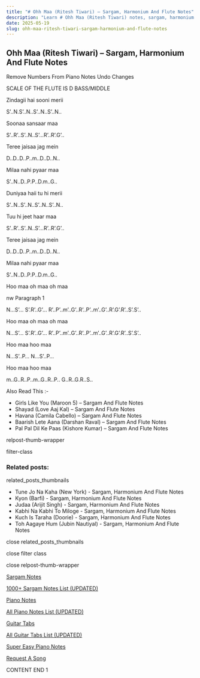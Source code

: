 ```yaml
---
title: "# Ohh Maa (Ritesh Tiwari) – Sargam, Harmonium And Flute Notes"
description: "Learn # Ohh Maa (Ritesh Tiwari) notes, sargam, harmonium notations and flute notes. Easy step-by-step tutorial for beginners."
date: 2025-05-19
slug: ohh-maa-ritesh-tiwari-sargam-harmonium-and-flute-notes
---
```


## Ohh Maa (Ritesh Tiwari) – Sargam, Harmonium And Flute Notes

Remove Numbers From Piano Notes
Undo Changes

SCALE OF THE FLUTE IS D BASS/MIDDLE

Zindagii hai sooni merii

S’..N.S’..N..S’..N..S’..N..

Soonaa sansaar maa

S’..R’..S’..N..S’…R’..R’.G’..

Teree jaisaa jag mein

D..D..D..P..m..D..D..N..

Milaa nahi pyaar maa

S’..N..D..P.P..D.m..G..

Duniyaa haii tu hi merii

S’..N..S’..N..S’..N..S’..N..

Tuu hi jeet haar maa

S’..R’..S’..N..S’…R’..R’.G’..

Teree jaisaa jag mein

D..D..D..P..m..D..D..N..

Milaa nahi pyaar maa

S’..N..D..P.P..D.m..G..

Hoo maa oh maa oh maa

nw Paragraph 1

N…S’… S’.R’..G’… R’..P’..m’..G’..R’..P’..m’..G’..R’.G’.R’..S’.S’..

Hoo maa oh maa oh maa

N…S’… S’.R’..G’… R’..P’..m’..G’..R’..P’..m’..G’..R’.G’.R’..S’.S’..

Hoo maa hoo maa

N…S’..P… N…S’..P…

Hoo maa hoo maa

m..G..R..P..m..G..R..P.. G..R..G.R..S..

Also Read This :-

* Girls Like You (Maroon 5) – Sargam And Flute Notes
* Shayad (Love Aaj Kal) – Sargam And Flute Notes
* Havana (Camila Cabello) – Sargam And Flute Notes
* Baarish Lete Aana (Darshan Raval) – Sargam And Flute Notes
* Pal Pal Dil Ke Paas (Kishore Kumar) – Sargam And Flute Notes

relpost-thumb-wrapper

filter-class

### Related posts:

related_posts_thumbnails

* Tune Jo Na Kaha (New York) - Sargam, Harmonium And Flute Notes
* Kyon (Barfi) - Sargam, Harmonium And Flute Notes
* Judaa (Arijit Singh) - Sargam, Harmonium And Flute Notes
* Kabhi Na Kabhi To Miloge - Sargam, Harmonium And Flute Notes
* Kuch Is Taraha (Doorie) - Sargam, Harmonium And Flute Notes
* Toh Aagaye Hum (Jubin Nautiyal) - Sargam, Harmonium And Flute Notes

close related_posts_thumbnails

close filter class

close relpost-thumb-wrapper

[Sargam Notes](/sargam-notes.html)

[1000+ Sargam Notes List (UPDATED)](/all-songs-list-sargam-notes.html)

[Piano Notes](/piano-notes.html)

[All Piano Notes List (UPDATED)](/all-songs-list-piano-notes.html)

[Guitar Tabs](/guitar-tabs.html)

[All Guitar Tabs List (UPDATED)](/all-songs-list-guitar-tabs.html)

[Super Easy Piano Notes](https://studywall.in/)

[Request A Song](/request-a-song.html)

CONTENT END 1

